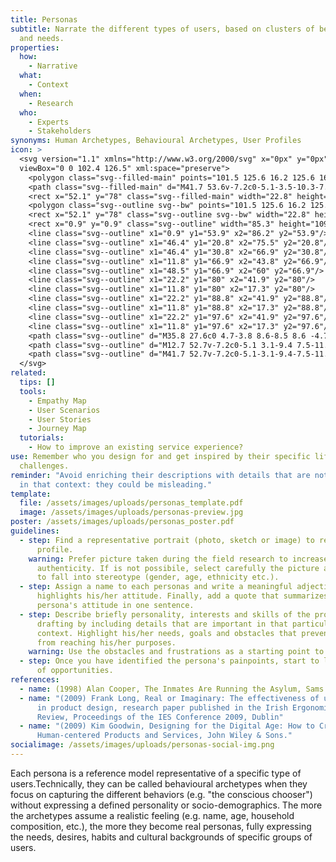 ```yaml
---
title: Personas
subtitle: Narrate the different types of users, based on clusters of behaviours
  and needs.
properties:
  how:
    - Narrative
  what:
    - Context
  when:
    - Research
  who:
    - Experts
    - Stakeholders
synonyms: Human Archetypes, Behavioural Archetypes, User Profiles
icon: >
  <svg version="1.1" xmlns="http://www.w3.org/2000/svg" x="0px" y="0px"
  viewBox="0 0 102.4 126.5" xml:space="preserve">
    <polygon class="svg--filled-main" points="101.5 125.6 16.2 125.6 16.2 110.3 86.2 110.3 86.2 16.2 101.5 16.2 "/>
    <path class="svg--filled-main" d="M41.7 53.6v-7.2c0-5.1-3.5-10.3-7.8-12.2 0 0-3.4 2.3-6.6 2.3 -3.3 0-6.5-2.6-6.5-2.6 -4.4 1.9-8 7.3-8 12.4v7.2"/>
    <rect x="52.1" y="78" class="svg--filled-main" width="22.8" height="21.6"/>
    <polygon class="svg--outline svg--bw" points="101.5 125.6 16.2 125.6 16.2 110.3 86.2 110.3 86.2 16.2 101.5 16.2 "/>
    <rect x="52.1" y="78" class="svg--outline svg--bw" width="22.8" height="21.6"/>
    <rect x="0.9" y="0.9" class="svg--outline" width="85.3" height="109.4"/>
    <line class="svg--outline" x1="0.9" y1="53.9" x2="86.2" y2="53.9"/>
    <line class="svg--outline" x1="46.4" y1="20.8" x2="75.5" y2="20.8"/>
    <line class="svg--outline" x1="46.4" y1="30.8" x2="66.9" y2="30.8"/>
    <line class="svg--outline" x1="11.8" y1="66.9" x2="43.8" y2="66.9"/>
    <line class="svg--outline" x1="48.5" y1="66.9" x2="60" y2="66.9"/>
    <line class="svg--outline" x1="22.2" y1="80" x2="41.9" y2="80"/>
    <line class="svg--outline" x1="11.8" y1="80" x2="17.3" y2="80"/>
    <line class="svg--outline" x1="22.2" y1="88.8" x2="41.9" y2="88.8"/>
    <line class="svg--outline" x1="11.8" y1="88.8" x2="17.3" y2="88.8"/>
    <line class="svg--outline" x1="22.2" y1="97.6" x2="41.9" y2="97.6"/>
    <line class="svg--outline" x1="11.8" y1="97.6" x2="17.3" y2="97.6"/>
    <path class="svg--outline" d="M35.8 27.6c0 4.7-3.8 8.6-8.5 8.6 -4.7 0-8.5-3.9-8.5-8.6v-3c0-4.7 3.8-8.6 8.5-8.6 4.7 0 8.5 3.9 8.5 8.6V27.6z"/>
    <path class="svg--outline" d="M12.7 52.7v-7.2c0-5.1 3.1-9.4 7.5-11.3l1-0.4"/>
    <path class="svg--outline" d="M41.7 52.7v-7.2c0-5.1-3.1-9.4-7.5-11.3l-1-0.4"/>
  </svg>
related:
  tips: []
  tools:
    - Empathy Map
    - User Scenarios
    - User Stories
    - Journey Map
  tutorials:
    - How to improve an existing service experience?
use: Remember who you design for and get inspired by their specific life and
  challenges.
reminder: "Avoid enriching their descriptions with details that are not relevant
  in that context: they could be misleading."
template:
  file: /assets/images/uploads/personas_template.pdf
  image: /assets/images/uploads/personas-preview.jpg
poster: /assets/images/uploads/personas_poster.pdf
guidelines:
  - step: Find a representative portrait (photo, sketch or image) to represent the
      profile.
    warning: Prefer picture taken during the field research to increase
      authenticity. If is not possibile, select carefully the picture avoiding
      to fall into stereotype (gender, age, ethnicity etc.).
  - step: Assign a name to each personas and write a meaningful adjective that
      highlights his/her attitude. Finally, add a quote that summarizes your
      persona's attitude in one sentence.
  - step: Describe briefly personality, interests and skills of the profile you are
      drafting by including details that are important in that particular
      context. Highlight his/her needs, goals and obstacles that prevent him/her
      from reaching his/her purposes.
    warning: Use the obstacles and frustrations as a starting point to generate ideas.
  - step: Once you have identified the persona's painpoints, start to list a series
      of opportunities.
references:
  - name: (1998) Alan Cooper, The Inmates Are Running the Asylum, Sams.
  - name: "(2009) Frank Long, Real or Imaginary: The effectiveness of using personas
      in product design, research paper published in the Irish Ergonomics
      Review, Proceedings of the IES Conference 2009, Dublin"
  - name: "(2009) Kim Goodwin, Designing for the Digital Age: How to Create
      Human-centered Products and Services, John Wiley & Sons."
socialimage: /assets/images/uploads/personas-social-img.png
---
```

Each persona is a reference model representative of a specific type of users.Technically, they can be called behavioural archetypes when they focus on capturing the different behaviors (e.g. "the conscious chooser") without expressing a defined personality or socio-demographics. The more the archetypes assume a realistic feeling (e.g. name, age, household composition, etc.), the more they become real personas, fully expressing the needs, desires, habits and cultural backgrounds of specific groups of users.
